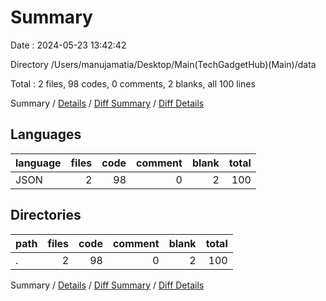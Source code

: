 # Summary

Date : 2024-05-23 13:42:42

Directory /Users/manujamatia/Desktop/Main(TechGadgetHub)(Main)/data

Total : 2 files,  98 codes, 0 comments, 2 blanks, all 100 lines

Summary / [Details](details.md) / [Diff Summary](diff.md) / [Diff Details](diff-details.md)

## Languages
| language | files | code | comment | blank | total |
| :--- | ---: | ---: | ---: | ---: | ---: |
| JSON | 2 | 98 | 0 | 2 | 100 |

## Directories
| path | files | code | comment | blank | total |
| :--- | ---: | ---: | ---: | ---: | ---: |
| . | 2 | 98 | 0 | 2 | 100 |

Summary / [Details](details.md) / [Diff Summary](diff.md) / [Diff Details](diff-details.md)